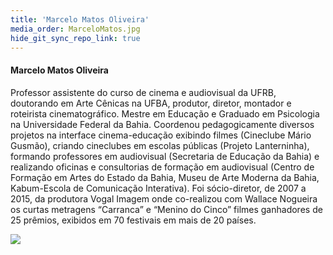 ```yaml
---
title: 'Marcelo Matos Oliveira'
media_order: MarceloMatos.jpg
hide_git_sync_repo_link: true
---
```


#### Marcelo Matos Oliveira

Professor assistente do curso de cinema e audiovisual da UFRB, doutorando em Arte Cênicas na UFBA, produtor, diretor, montador e roteirista cinematográfico. Mestre em Educação e Graduado em Psicologia na Universidade Federal da Bahia. Coordenou pedagogicamente diversos projetos na interface cinema-educação exibindo filmes (Cineclube Mário Gusmão), criando cineclubes em escolas públicas (Projeto Lanterninha), formando professores em audiovisual (Secretaria de Educação da Bahia) e realizando oficinas e consultorias de formação em audiovisual (Centro de Formação em Artes do Estado da Bahia, Museu de Arte Moderna da Bahia, Kabum-Escola de Comunicação Interativa). Foi sócio-diretor, de 2007 a 2015, da produtora Vogal Imagem onde co-realizou com Wallace Nogueira os curtas metragens “Carranca” e “Menino do Cinco” filmes ganhadores de 25 prêmios, exibidos em 70 festivais em mais de 20 países.

![](MarceloMatos.jpg&resize=200,200)